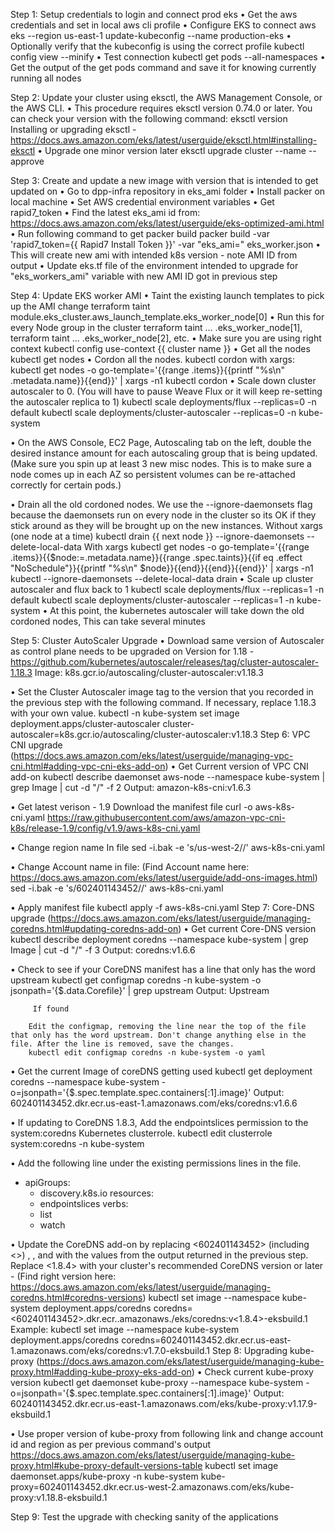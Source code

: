 Step 1: Setup credentials to login and connect prod eks
•	Get the aws credentials and set in local aws cli profile
•	Configure EKS to connect
          aws eks --region us-east-1 update-kubeconfig --name production-eks
•	Optionally verify that the kubeconfig is using the correct profile
          kubectl config view --minify
•	Test connection
           kubectl get pods --all-namespaces
•	Get the output of the get pods command and save it for knowing currently running all nodes

Step 2: Update your cluster using eksctl, the AWS Management Console, or the AWS CLI.
•	This procedure requires eksctl version 0.74.0 or later. You can check your version with the following command:
          eksctl version
          Installing or upgrading eksctl - https://docs.aws.amazon.com/eks/latest/userguide/eksctl.html#installing-eksctl
•	Upgrade one minor version later
          eksctl upgrade cluster --name <my-cluster> --approve

Step 3: Create and update a new image with version that is intended to get updated on
•	Go to dpp-infra repository in eks_ami folder
•	Install packer on local machine
•	Set AWS credential environment variables
•	Get rapid7_token
•	Find the latest eks_ami id from: https://docs.aws.amazon.com/eks/latest/userguide/eks-optimized-ami.html
•	Run following command to get packer build
          packer build -var 'rapid7_token={{ Rapid7 Install Token }}' -var "eks_ami=<image-id>" eks_worker.json
•	This will create new ami with intended k8s version - note AMI ID from output
•	Update eks.tf file of the environment intended to upgrade for "eks_workers_ami" variable with new AMI ID got in previous step

Step 4: Update EKS worker AMI
•	Taint the existing launch templates to pick up the AMI change
terraform taint module.eks_cluster.aws_launch_template.eks_worker_node[0]
•	Run this for every Node group in the cluster
terraform taint ... .eks_worker_node[1], terraform taint ... .eks_worker_node[2], etc.
•	Make sure you are using right context
kubectl config use-context {{ cluster name }}
•	Get all the nodes
kubectl get nodes
•	Cordon all the nodes.
kubectl cordon <node-name>
with xargs:
kubectl get nodes -o go-template='{{range .items}}{{printf "%s\n" .metadata.name}}{{end}}' | xargs -n1 kubectl cordon
•	Scale down cluster autoscaler to 0.
(You will have to pause Weave Flux or it will keep re-setting the autoscaler replica to 1)
kubectl scale deployments/flux --replicas=0 -n default
kubectl scale deployments/cluster-autoscaler --replicas=0 -n kube-system

•	On the AWS Console, EC2 Page, Autoscaling tab on the left, double the desired instance amount for each autoscaling group that is being updated. (Make sure you spin up at least 3 new misc nodes. This is to make sure a node comes up in each AZ so persistent volumes can be re-attached correctly for certain pods.)

•	Drain all the old cordoned nodes. We use the --ignore-daemonsets flag because the daemonsets run on every node in the cluster so its OK if they stick around as they will be brought up on the new instances.
Without xargs (one node at a time)
kubectl drain {{ next node }} --ignore-daemonsets --delete-local-data
With xargs
kubectl get nodes -o go-template='{{range .items}}{{$node:=.metadata.name}}{{range .spec.taints}}{{if eq .effect "NoSchedule"}}{{printf "%s\n" $node}}{{end}}{{end}}{{end}}' | xargs -n1 kubectl --ignore-daemonsets --delete-local-data drain
•	Scale up cluster autoscaler and flux back to 1
kubectl scale deployments/flux --replicas=1 -n default
kubectl scale deployments/cluster-autoscaler --replicas=1 -n kube-system
•	At this point, the kubernetes autoscaler will take down the old cordoned nodes, This can take several minutes

Step 5: Cluster AutoScaler Upgrade
•	Download same version of Autoscaler as control plane needs to be upgraded on
           Version for 1.18 - https://github.com/kubernetes/autoscaler/releases/tag/cluster-autoscaler-1.18.3
           Image: k8s.gcr.io/autoscaling/cluster-autoscaler:v1.18.3

•	Set the Cluster Autoscaler image tag to the version that you recorded in the previous step with the following command. If necessary, replace 1.18.3 with your own value.
           kubectl -n kube-system set image deployment.apps/cluster-autoscaler cluster-autoscaler=k8s.gcr.io/autoscaling/cluster-autoscaler:v1.18.3
Step 6: VPC CNI upgrade (https://docs.aws.amazon.com/eks/latest/userguide/managing-vpc-cni.html#adding-vpc-cni-eks-add-on)
•	Get Current version of VPC CNI add-on
           kubectl describe daemonset aws-node --namespace kube-system | grep Image | cut -d "/" -f 2
           Output: amazon-k8s-cni:v1.6.3

•	Get latest verison - 1.9
           Download the manifest file
           curl -o aws-k8s-cni.yaml https://raw.githubusercontent.com/aws/amazon-vpc-cni-k8s/release-1.9/config/v1.9/aws-k8s-cni.yaml

•	Change region name In file
           sed -i.bak -e 's/us-west-2/<region-code>/' aws-k8s-cni.yaml

•	Change Account name in file:
          (Find Account name here: https://docs.aws.amazon.com/eks/latest/userguide/add-ons-images.html)
          sed -i.bak -e 's/602401143452/<account>/' aws-k8s-cni.yaml

•	Apply manifest file
          kubectl apply -f aws-k8s-cni.yaml
Step 7: Core-DNS upgrade (https://docs.aws.amazon.com/eks/latest/userguide/managing-coredns.html#updating-coredns-add-on)
•	Get current Core-DNS version
          kubectl describe deployment coredns --namespace kube-system | grep Image | cut -d "/" -f 3
          Output: coredns:v1.6.6

•	Check to see if your CoreDNS manifest has a line that only has the word upstream
          kubectl get configmap coredns -n kube-system -o jsonpath='{$.data.Corefile}' | grep upstream
          Output: Upstream

         If found

        Edit the configmap, removing the line near the top of the file that only has the word upstream. Don't change anything else in the file. After the line is removed, save the changes.
        kubectl edit configmap coredns -n kube-system -o yaml

•	Get the current Image of coreDNS getting used
          kubectl get deployment coredns --namespace kube-system -o=jsonpath='{$.spec.template.spec.containers[:1].image}'
          Output: 602401143452.dkr.ecr.us-east-1.amazonaws.com/eks/coredns:v1.6.6

•	If updating to CoreDNS 1.8.3,
          Add the endpointslices permission to the system:coredns Kubernetes clusterrole.
          kubectl edit clusterrole system:coredns -n kube-system
         
•	Add the following line under the existing permissions lines in the file.
- apiGroups:
  - discovery.k8s.io
  resources:
  - endpointslices
  verbs:
  - list
  - watch

•	Update the CoreDNS add-on by replacing <602401143452> (including <>) , <cn-north-1>, and <com> with the values from the output returned in the previous step. Replace <1.8.4> with your cluster's recommended CoreDNS version or later - (Find right version here: https://docs.aws.amazon.com/eks/latest/userguide/managing-coredns.html#coredns-versions)
          kubectl set image --namespace kube-system deployment.apps/coredns coredns=<602401143452>.dkr.ecr.<us-west-2>.amazonaws.<com>/eks/coredns:v<1.8.4>-eksbuild.1
          Example:
          kubectl set image --namespace kube-system deployment.apps/coredns coredns=602401143452.dkr.ecr.us-east-1.amazonaws.com/eks/coredns:v1.7.0-eksbuild.1
Step 8: Upgrading kube-proxy (https://docs.aws.amazon.com/eks/latest/userguide/managing-kube-proxy.html#adding-kube-proxy-eks-add-on)
•	Check current kube-proxy version
           kubectl get daemonset kube-proxy --namespace kube-system -o=jsonpath='{$.spec.template.spec.containers[:1].image}'
           Output: 602401143452.dkr.ecr.us-east-1.amazonaws.com/eks/kube-proxy:v1.17.9-eksbuild.1

•	Use proper version of kube-proxy from following link and change account id and region as per previous command's output
          https://docs.aws.amazon.com/eks/latest/userguide/managing-kube-proxy.html#kube-proxy-default-versions-table
          kubectl set image daemonset.apps/kube-proxy -n kube-system kube-proxy=602401143452.dkr.ecr.us-west-2.amazonaws.com/eks/kube-proxy:v1.18.8-eksbuild.1

Step 9: Test the upgrade with checking sanity of the applications


